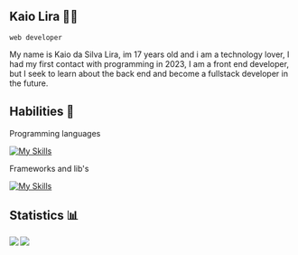 ## Kaio Lira 🧑‍💻
``web developer``

My name is Kaio da Silva Lira, im 17 years old and i am a technology lover, I had my first contact with programming in 2023, I am a front end developer, but I seek to learn about the back end and become a fullstack developer in the future.

## Habilities 💾

Programming languages

[![My Skills](https://skillicons.dev/icons?i=c,cpp,c#,js,ts&theme=dark)](https://skillicons.dev)

Frameworks and lib's

[![My Skills](https://skillicons.dev/icons?i=react,svelte,jquery,styledcomponents,nodejs&theme=dark)](https://skillicons.dev)

## Statistics 📊

<img align="left" src="https://github-readme-stats.vercel.app/api?username=kaioliravs&show_icons=true&theme=github_dark_dimmed&include_all_commits=true" />
<img align="left" src="https://github-readme-stats.vercel.app/api/top-langs/?username=kaioliravs&layout=compact&theme=github_dark_dimmed" />
